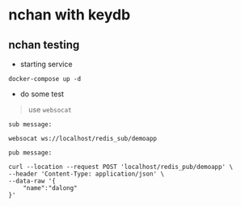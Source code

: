 # nchan with keydb

## nchan testing

* starting service

```code
docker-compose up -d
```

* do some test

> use `websocat`

```code
sub message:

websocat ws://localhost/redis_sub/demoapp

pub message:

curl --location --request POST 'localhost/redis_pub/demoapp' \
--header 'Content-Type: application/json' \
--data-raw '{
    "name":"dalong"
}'
```
